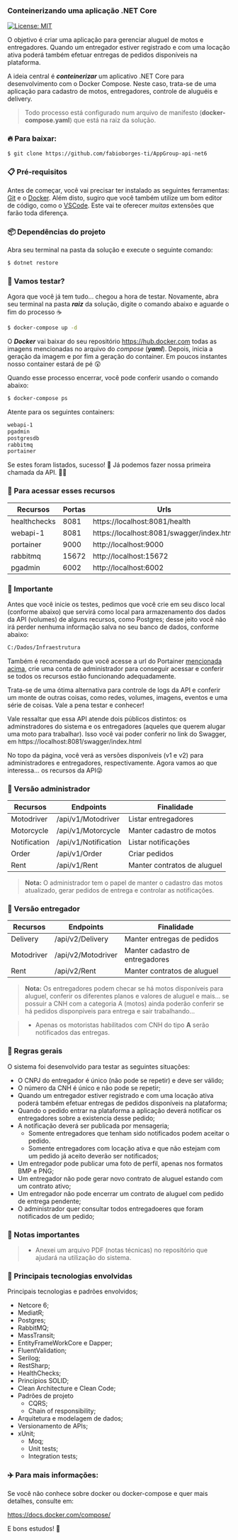 ### Conteinerizando uma aplicação .NET Core

[![License: MIT](https://img.shields.io/badge/License-MIT-yellow.svg)](https://opensource.org/licenses/MIT)

O objetivo é criar uma aplicação para gerenciar aluguel de motos e entregadores. Quando um entregador estiver registrado e com uma locação ativa poderá também efetuar entregas de pedidos disponíveis na plataforma.

A ideia central é **_conteinerizar_** um aplicativo .NET Core para desenvolvimento com o Docker Compose. Neste caso, trata-se de uma aplicação para cadastro de motos, entregadores, controle de aluguéis e delivery.

> Todo processo está configurado num arquivo de manifesto (**docker-compose.yaml**) que está na raiz da solução.

### 🔥 Para baixar:

```bash
$ git clone https://github.com/fabioborges-ti/AppGroup-api-net6
```

### 📋 Pré-requisitos
Antes de começar, você vai precisar ter instalado as seguintes ferramentas: [Git]([https://git-scm.com](https://git-scm.com/)) e o [Docker]([https://docs.docker.com/desktop/](https://docs.docker.com/desktop/)). Além disto, sugiro que você também utilize um bom editor de código, como o [VSCode]([https://code.visualstudio.com/]  (https://code.visualstudio.com/)). Este vai te oferecer _muitas_ extensões que farão toda diferença.

### 📦 Dependências do projeto
Abra seu terminal na pasta da solução e execute o seguinte comando: 

```bash
$ dotnet restore
```

### 🤞 Vamos testar?
Agora que você já tem tudo... chegou a hora de testar. Novamente, abra seu terminal na pasta **_raiz_** da solução, digite o comando abaixo e aguarde o fim do processo ☕

```bash
$ docker-compose up -d 
```
O **_Docker_** vai baixar do seu repositório https://hub.docker.com todas as imagens mencionadas no arquivo do _compose_ (**_yaml_**). Depois, inicia a geração da imagem e por fim a geração do container. Em poucos instantes nosso container estará de pé 😲

Quando esse processo encerrar, você pode conferir usando o comando abaixo:

```bash
$ docker-compose ps  
```
Atente para os seguintes containers:

```bash
webapi-1
pgadmin
postgresdb
rabbitmq
portainer
```

Se estes foram listados, sucesso! 🤗 Já podemos fazer nossa primeira chamada da API. 👋🏼

### 🧭 Para acessar esses recursos 

| Recursos          | Portas        | Urls                                      |
| ----------------- | ------------- | ----------------------------------------- |
| healthchecks      | 8081          | https://localhost:8081/health             |
| webapi-1          | 8081          | https://localhost:8081/swagger/index.html |
| portainer         | 9000          | http://localhost:9000                     |
| rabbitmq          | 15672         | http://localhost:15672                    |
| pgadmin           | 6002          | http://localhost:6002                     |

### 🛟 Importante

Antes que você inicie os testes, pedimos que você crie em seu disco local (conforme abaixo) que servirá como local para armazenamento dos dados da API (volumes) de alguns recursos, como Postgres; desse jeito você não irá perder nenhuma informação salva no seu banco de dados, conforme abaixo:

```bash
C:/Dados/Infraestrutura
```
Também é recomendado que você acesse a url do Portainer [mencionada acima](http://localhost:9000), crie uma conta de administrador para conseguir acessar e conferir se todos os recursos estão funcionando adequadamente. 

Trata-se de uma ótima alternativa para controle de logs da API e conferir um monte de outras coisas, como redes, volumes, imagens, eventos e uma série de coisas. Vale a pena testar e conhecer!

Vale ressaltar que essa API atende dois públicos distintos: os adminstradores do sistema e os entregadores (aqueles que querem alugar uma moto para trabalhar). Isso você vai poder conferir no link do Swagger, em https://localhost:8081/swagger/index.html

No topo da página, você verá as versões disponíveis (v1 e v2) para administradores e entregadores, respectivamente. Agora vamos ao que interessa... os recursos da API😜

### 💼 Versão administrador

| Recursos                      | Endpoints             | Finalidade                           |
| ----------------------------- | --------------------- | ------------------------------------ |
| Motodriver                    | /api/v1/Motodriver    | Listar entregadores                  |
| Motorcycle                    | /api/v1/Motorcycle    | Manter cadastro de motos             |
| Notification                  | /api/v1/Notification  | Listar notificações                  |
| Order                         | /api/v1/Order         | Criar pedidos                        |
| Rent                          | /api/v1/Rent          | Manter contratos de aluguel          |

> **Nota:** O administrador tem o papel de manter o cadastro das motos atualizado, gerar pedidos de entrega e controlar as notificações.

### 📱 Versão entregador

| Recursos                      | Endpoints             | Finalidade                               |
| ----------------------------- | --------------------- | ---------------------------------------- |
| Delivery                      | /api/v2/Delivery      | Manter entregas de pedidos               |
| Motodriver                    | /api/v2/Motodriver    | Manter cadastro de entregadores          |
| Rent                          | /api/v2/Rent          | Manter contratos de aluguel              |

> **Nota:** Os entregadores podem checar se há motos disponíveis para aluguel, conferir os diferentes planos e valores de aluguel e mais... se possuir a CNH com a categoria A (motos) ainda poderão conferir se há pedidos disponpiveis para entrega e sair trabalhando... 

> - Apenas os motoristas habilitados com CNH do tipo **A** serão notificados das entregas.

### 📑 Regras gerais 

O sistema foi desenvolvido para testar as seguintes situações:

- O CNPJ do entregador é único (não pode se repetir) e deve ser válido;
- O número da CNH é único e não pode se repetir;
- Quando um entregador estiver registrado e com uma locação ativa poderá também efetuar entregas de pedidos disponíveis na plataforma;
- Quando o pedido entrar na plataforma a aplicação deverá notificar os entregadores sobre a existencia desse pedido;
- A notificação deverá ser publicada por mensageria;
  - Somente entregadores que tenham sido notificados podem aceitar o pedido.
  - Somente entregadores com locação ativa e que não estejam com um pedido já aceito deverão ser notificados;
- Um entregador pode publicar uma foto de perfil, apenas nos formatos BMP e PNG;
- Um entregador não pode gerar novo contrato de aluguel estando com um contrato ativo;
- Um entregador não pode encerrar um contrato de aluguel com pedido de entrega pendente;
- O administrador quer consultar todos entregadoeres que foram notificados de um pedido;

### 📢 Notas importantes 

> - Anexei um arquivo PDF (notas técnicas) no repositório que ajudará na utilização do sistema.

### 💾 Principais tecnologias envolvidas 

Principais tecnologias e padrões envolvidos;

- Netcore 6;
- MediatR;
- Postgres;
- RabbitMQ;
- MassTransit;
- EntityFrameWorkCore e Dapper;
- FluentValidation;
- Serilog;
- RestSharp;
- HealthChecks;
- Princípios SOLID;
- Clean Architecture e Clean Code;
- Padrões de projeto
  - CQRS;
  - Chain of responsibility;
- Arquitetura e modelagem de dados;
- Versionamento de APIs;
- xUnit;
  - Moq;
  - Unit tests;
  - Integration tests;

### ✈️ Para mais informações:
Se você não conhece sobre docker ou docker-compose e quer mais detalhes, consulte em:

https://docs.docker.com/compose/

E bons estudos! 🚀
